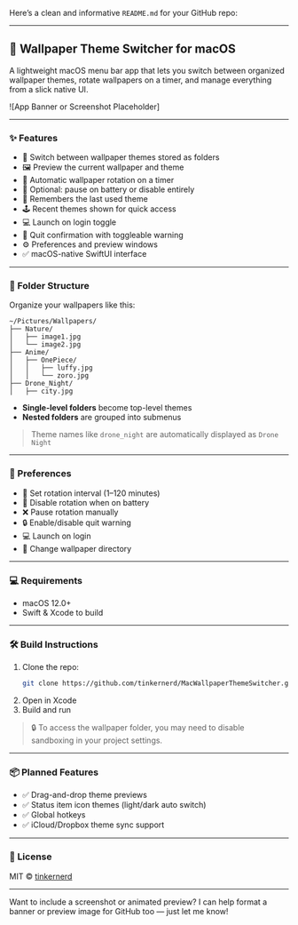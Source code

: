 Here’s a clean and informative `README.md` for your GitHub repo:

---

## 📸 Wallpaper Theme Switcher for macOS

A lightweight macOS menu bar app that lets you switch between organized wallpaper themes, rotate wallpapers on a timer, and manage everything from a slick native UI.

![App Banner or Screenshot Placeholder]

---

### ✨ Features

- 🎨 Switch between wallpaper themes stored as folders
- 🖼 Preview the current wallpaper and theme
- 🔁 Automatic wallpaper rotation on a timer
- 🔋 Optional: pause on battery or disable entirely
- 🧠 Remembers the last used theme
- 🕹 Recent themes shown for quick access
- 💻 Launch on login toggle
- 🧼 Quit confirmation with toggleable warning
- ⚙️ Preferences and preview windows
- ✅ macOS-native SwiftUI interface

---

### 📁 Folder Structure

Organize your wallpapers like this:

```
~/Pictures/Wallpapers/
├── Nature/
│   ├── image1.jpg
│   └── image2.jpg
├── Anime/
│   ├── OnePiece/
│   │   ├── luffy.jpg
│   │   └── zoro.jpg
├── Drone_Night/
│   ├── city.jpg
```

- **Single-level folders** become top-level themes
- **Nested folders** are grouped into submenus

> Theme names like `drone_night` are automatically displayed as `Drone Night`

---

### 🧪 Preferences

- 🔁 Set rotation interval (1–120 minutes)
- 🔋 Disable rotation when on battery
- ❌ Pause rotation manually
- 🔒 Enable/disable quit warning
- 💻 Launch on login
- 📂 Change wallpaper directory

---

### 💻 Requirements

- macOS 12.0+
- Swift & Xcode to build

---

### 🛠 Build Instructions

1. Clone the repo:
   ```bash
   git clone https://github.com/tinkernerd/MacWallpaperThemeSwitcher.git
   ```
2. Open in Xcode
3. Build and run

> 🔒 To access the wallpaper folder, you may need to disable sandboxing in your project settings.

---

### 📦 Planned Features

- ✅ Drag-and-drop theme previews
- ✅ Status item icon themes (light/dark auto switch)
- ✅ Global hotkeys
- ✅ iCloud/Dropbox theme sync support

---

### 📜 License

MIT © [tinkernerd](https://github.com/tinkernerd)

---

Want to include a screenshot or animated preview? I can help format a banner or preview image for GitHub too — just let me know!